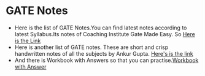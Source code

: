 # GATE Notes #

* Here is the list of GATE Notes.You can find latest notes according to latest Syllabus.Its notes of Coaching Institute Gate Made Easy. So [Here is the Link](https://drive.google.com/open?id=0B47CU_twbDB6fnBMUzhfeXV4UGlETmdnOFE1ajItdlBDWF95SHFrVWN0bmMwaVR0SmIwY3M)
* Here is another list of GATE notes. These are short and crisp handwritten notes of all the subjects by Ankur Gupta.
[Here's is the link](http://www.ankurgupta.net/gate-notes/)
* And there is Workbook with Answers so that you can practise.[Workbook with Answer](https://drive.google.com/open?id=0B47CU_twbDB6fnhacjBRSGlHdkg0dklkc0gxWG5iY3BjRnBWemRVbnZQdXhQSnRoZU50YzQ)


